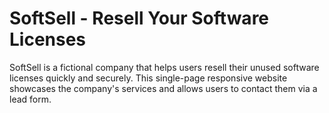# SoftSell - Resell Your Software Licenses

SoftSell is a fictional company that helps users resell their unused software licenses quickly and securely. This single-page responsive website showcases the company's services and allows users to contact them via a lead form.
